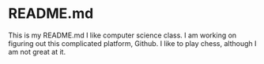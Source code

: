 # README.md
This is my README.md
I like computer science class. I am working on figuring out this complicated platform, Github. I like to play chess, although I am not great at it. 
